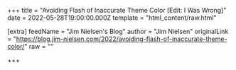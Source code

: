 
+++
title = "Avoiding Flash of Inaccurate Theme Color [Edit: I Was Wrong]"
date = 2022-05-28T19:00:00.000Z
template = "html_content/raw.html"

[extra]
feedName = "Jim Nielsen's Blog"
author = "Jim Nielsen"
originalLink = "https://blog.jim-nielsen.com/2022/avoiding-flash-of-inaccurate-theme-color/"
raw = ""

+++

